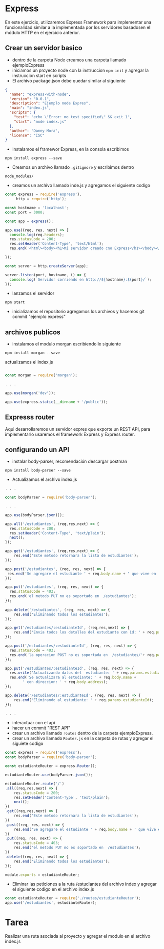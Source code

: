 # Express
En este ejercicio, utilizaremos Express Framework para implementar una funcionalidad similar a la implementada por los servidores basados ​​en el módulo HTTP en el ejercicio anterior.

## Crear un servidor basico 
- dentro de la carpeta Node creamos una carpeta llamado ejemploExpress
- iniciamos un proyecto node con la instruccion `npm init` y agregar la instruccion start en scripts
- El archivo package.json debe quedar similar al siguiente 

```JSON
{
  "name": "express-with-node",
  "version": "0.0.1",
  "description": "Ejemplo node Expres",
  "main": "index.js",
  "scripts": {
    "test": "echo \"Error: no test specified\" && exit 1",
    "start": "node index.js"
  },
  "author": "Danny Mora",
  "license": "ISC"
}
```
- Instalamos el framewor Express, en la consola escribimos 
```
npm install express --save
```
- Creamos un archivo llamado `.gitignore` y escribimos dentro 
```
node_modules/
```
- creamos un archivo llamado inde.js y agregamos el siguiente codigo 
```javascript
const express = require('express'),
     http = require('http');

const hostname = 'localhost';
const port = 3000;

const app = express();

app.use((req, res, next) => {
  console.log(req.headers);
  res.statusCode = 200;
  res.setHeader('Content-Type', 'text/html');
  res.end('<html><body><h1>Mi servidor creado cno Express</h1></body></html>');

});

const server = http.createServer(app);

server.listen(port, hostname, () => {
  console.log(`Servidor corriendo en http://${hostname}:${port}/`);
});
```

- lanzamos el servidor 
```
npm start
```
- inicializamos el repositorio agregamos los archivos y hacemos git commit "ejemplo express"

## archivos publicos
- instalamos el modulo morgan escribiendo lo siguiente 
```
npm install morgan --save
```
actualizamos el index.js
```javascript

const morgan = require('morgan');

. . .

app.use(morgan('dev'));

app.use(express.static(__dirname + '/public'));

```

## Expresss router

Aqui desarrollaremos un servidor expres que exporte un REST API,  para implementarlo usaremos el framework Express y Express router.

## configurando un API 
- instalar body-parser, recomendación descargar postman
```
npm install body-parser --save
```

- Actualizamos el archivo index.js

```javascript
. . .

const bodyParser = require('body-parser');

. . .

app.use(bodyParser.json());

app.all('/estudiantes', (req,res,next) => {
  res.statusCode = 200;
  res.setHeader('Content-Type', 'text/plain');
  next();
});

app.get('/estudiantes', (req,res,next) => {
    res.end('Este metodo retornara la lista de estudiantes');
});

app.post('/estudiantes', (req, res, next) => {
 res.end('Se agregare el estudiante ' + req.body.name + ' que vive en : ' + req.body.address);
});

app.put('/estudiantes', (req, res, next) => {
  res.statusCode = 403;
  res.end('el metodo PUT no es soportado en  /estudiantes');
});
 
app.delete('/estudiantes', (req, res, next) => {
    res.end('Eliminando todos los estudiantes');
});

app.get('/estudiantes/:estudianteId', (req,res,next) => {
    res.end('Envia todos los detalles del estudiante con id: ' + req.params.estudianteId );
});

app.post('/estudiantes/:estudianteId', (req, res, next) => {
  res.statusCode = 403;
  res.end('la operacion POST no es soportada en  /estudiantes/'+ req.params.estudianteId);
});

app.put('/estudiantes/:estudianteId', (req, res, next) => {
  res.write('Actualizando datos del  estudiante: ' + req.params.estudianteId + '\n');
  res.end('Se actualizara al estudiante: ' + req.body.name + 
        ' con direccion: ' + req.body.address);
});

app.delete('/estudiantes/:estudianteId', (req, res, next) => {
    res.end('Eliminando al estudiante: ' + req.params.estudianteId);
});

. . .
```
- interactuar con el api
- hacer un commit "REST API"
- crear un archivo llamado `routes` dentro de la carpeta ejemploExpress.
- crear un archivo llamado `Router.js` en la carpeta de rutas y agregar el siguiete codigo 
```javascript
const express = require('express');
const bodyParser = require('body-parser');

const estudianteRouter = express.Router();

estudianteRouter.use(bodyParser.json());

estudianteRouter.route('/')
.all((req,res,next) => {
    res.statusCode = 200;
    res.setHeader('Content-Type', 'text/plain');
    next();
})
.get((req,res,next) => {
    res.end('Este metodo retornara la lista de estudiantes');
})
.post((req, res, next) => {
    res.end('Se agregare el estudiante ' + req.body.name + ' que vive en : ' + req.body.address);
})
.put((req, res, next) => {
    res.statusCode = 403;
    res.end('el metodo PUT no es soportado en  /estudiantes');
})
.delete((req, res, next) => {
    res.end('Eliminando todos los estudiantes');
});

module.exports = estudianteRouter;
```
- Eliminar las peticiones a la ruta /estudiantes del archivo index y agregar el siguiente codigo en el archivo index.js 
```javascript 
const estudianteRouter = require('./routes/estudianteRouter');
app.use('/estudiantes', estudianteRouter);

```
# Tarea 
Realizar una ruta asociada al proyecto y agregar el modulo en el archivo index.js
